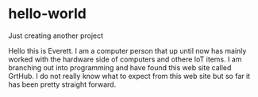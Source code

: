 # hello-world
Just creating another project

Hello this is Everett.  I am a computer person that up until now has mainly worked with the hardware side of computers and othere IoT items.  I am branching out into programming and have found this web site called GrtHub.  I do not really know what to expect from this web site but so far it has been pretty straight forward.
